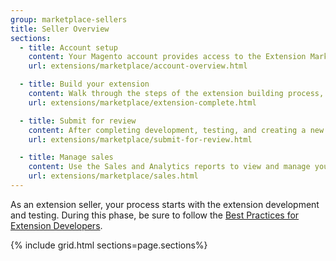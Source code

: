 ```yaml
---
group: marketplace-sellers
title: Seller Overview
sections:
  - title: Account setup
    content: Your Magento account provides access to the Extension Marketplace, as well as the developer tools needed to submit an extension for sale. 
    url: extensions/marketplace/account-overview.html

  - title: Build your extension
    content: Walk through the steps of the extension building process, and learn about the technical and marketing guidelines for selling on Extension Marketplace.
    url: extensions/marketplace/extension-complete.html

  - title: Submit for review
    content: After completing development, testing, and creating a new extension entry, submit your extension for technical and marketing review. 
    url: extensions/marketplace/submit-for-review.html

  - title: Manage sales
    content: Use the Sales and Analytics reports to view and manage your extension sales information.
    url: extensions/marketplace/sales.html
---
```


As an extension seller, your process starts with the extension development and testing. During this phase, be sure to follow the [Best Practices for Extension Developers][1].

{% include grid.html sections=page.sections%}

[1]: https://devdocs.magento.com/guides/v2.3/ext-best-practices/bk-ext-best-practices.html